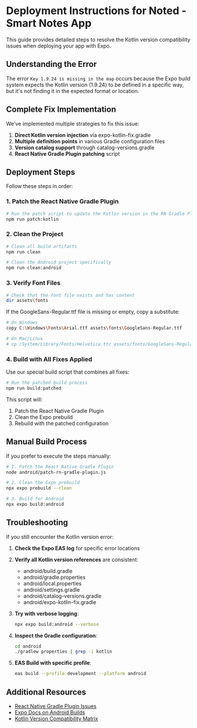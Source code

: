 # Deployment Instructions for Noted - Smart Notes App

This guide provides detailed steps to resolve the Kotlin version compatibility issues when deploying your app with Expo.

## Understanding the Error

The error `Key 1.9.24 is missing in the map` occurs because the Expo build system expects the Kotlin version (1.9.24) to be defined in a specific way, but it's not finding it in the expected format or location.

## Complete Fix Implementation

We've implemented multiple strategies to fix this issue:

1. **Direct Kotlin version injection** via expo-kotlin-fix.gradle
2. **Multiple definition points** in various Gradle configuration files
3. **Version catalog support** through catalog-versions.gradle
4. **React Native Gradle Plugin patching** script

## Deployment Steps

Follow these steps in order:

### 1. Patch the React Native Gradle Plugin

```bash
# Run the patch script to update the Kotlin version in the RN Gradle Plugin
npm run patch:kotlin
```

### 2. Clean the Project

```bash
# Clean all build artifacts
npm run clean

# Clean the Android project specifically
npm run clean:android
```

### 3. Verify Font Files

```bash
# Check that the font file exists and has content
dir assets\fonts
```

If the GoogleSans-Regular.ttf file is missing or empty, copy a substitute:

```bash
# On Windows
copy C:\Windows\Fonts\Arial.ttf assets\fonts\GoogleSans-Regular.ttf

# On Mac/Linux
# cp /System/Library/Fonts/Helvetica.ttc assets/fonts/GoogleSans-Regular.ttf
```

### 4. Build with All Fixes Applied

Use our special build script that combines all fixes:

```bash
# Run the patched build process
npm run build:patched
```

This script will:
1. Patch the React Native Gradle Plugin
2. Clean the Expo prebuild
3. Rebuild with the patched configuration

## Manual Build Process

If you prefer to execute the steps manually:

```bash
# 1. Patch the React Native Gradle Plugin
node android/patch-rn-gradle-plugin.js

# 2. Clean the Expo prebuild
npx expo prebuild --clean

# 3. Build for Android
npx expo build:android
```

## Troubleshooting

If you still encounter the Kotlin version error:

1. **Check the Expo EAS log** for specific error locations

2. **Verify all Kotlin version references** are consistent:
   - android/build.gradle
   - android/gradle.properties
   - android/local.properties
   - android/settings.gradle
   - android/catalog-versions.gradle
   - android/expo-kotlin-fix.gradle

3. **Try with verbose logging**:
   ```bash
   npx expo build:android --verbose
   ```

4. **Inspect the Gradle configuration**:
   ```bash
   cd android
   ./gradlew properties | grep -i kotlin
   ```

5. **EAS Build with specific profile**:
   ```bash
   eas build --profile development --platform android
   ```

## Additional Resources

- [React Native Gradle Plugin Issues](https://github.com/facebook/react-native/issues?q=is%3Aissue+kotlin+version)
- [Expo Docs on Android Builds](https://docs.expo.dev/build/setup/)
- [Kotlin Version Compatibility Matrix](https://kotlinlang.org/docs/gradle.html#gradle-kotlin-dsl) 